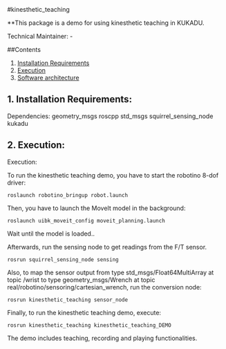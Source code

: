 <a id="top"/> 
#kinesthetic_teaching

**This package is a demo for using kinesthetic teaching in KUKADU.

Technical Maintainer: -

##Contents

1. <a href="#1--installation-requirements">Installation Requirements</a>
2. <a href="#2--execution">Execution</a>
3. <a href="#3--software-architecture">Software architecture</a>


## 1. Installation Requirements: <a id="1--installation-requirements"/> 

Dependencies: geometry_msgs roscpp std_msgs squirrel_sensing_node kukadu 


## 2. Execution: <a id="2--execution"/> 

Execution:

To run the kinesthetic teaching demo, you have to start the robotino 8-dof driver:

```
roslaunch robotino_bringup robot.launch
```

Then, you have to launch the MoveIt model in the background:

```
roslaunch uibk_moveit_config moveit_planning.launch

```
Wait until the model is loaded..

Afterwards, run the sensing node to get readings from the F/T sensor.

```
rosrun squirrel_sensing_node sensing 

```

Also, to map the sensor output from type std_msgs/Float64MultiArray at topic /wrist to type geometry_msgs/Wrench at topic real/robotino/sensoring/cartesian_wrench, run the conversion node:

```
rosrun kinesthetic_teaching sensor_node
```

Finally, to run the kinesthetic teaching demo, execute:

```
rosrun kinesthetic_teaching kinesthetic_teaching_DEMO 

```

The demo includes teaching, recording and playing functionalities.



